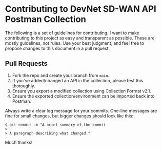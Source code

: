 # Contributing to DevNet SD-WAN API Postman Collection

The following is a set of guidelines for contributing. I want to make contributing to this project as easy and transparent as possible. These are mostly guidelines, not rules. Use your best judgment, and feel free to propose changes to this document in a pull request.


## Pull Requests

1. Fork the repo and create your branch from `main`.
2. If you've added/changed an API in the collection, please test this thoroughly.
3. Ensure you export a modified collection using Collection Format v2.1.
4. Ensure the exported collection/environment can be imported back into Postman.

Always write a clear log message for your commits. One-line messages are fine for small changes, but bigger changes should look like this:

```
$ git commit -m "A brief summary of the commit
>
> A paragraph describing what changed."
```


Much thanks!

